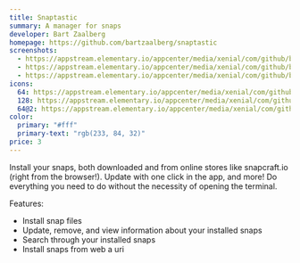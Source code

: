 ```yaml
---
title: Snaptastic
summary: A manager for snaps
developer: Bart Zaalberg
homepage: https://github.com/bartzaalberg/snaptastic
screenshots:
  - https://appstream.elementary.io/appcenter/media/xenial/com/github/bartzaalberg.snaptastic.desktop/D6B855BD5B595E5F9F24A0CCA3364293/screenshots/image-1_orig.png
  - https://appstream.elementary.io/appcenter/media/xenial/com/github/bartzaalberg.snaptastic.desktop/D6B855BD5B595E5F9F24A0CCA3364293/screenshots/image-2_orig.png
  - https://appstream.elementary.io/appcenter/media/xenial/com/github/bartzaalberg.snaptastic.desktop/D6B855BD5B595E5F9F24A0CCA3364293/screenshots/image-3_orig.png
icons:
  64: https://appstream.elementary.io/appcenter/media/xenial/com/github/bartzaalberg.snaptastic.desktop/D6B855BD5B595E5F9F24A0CCA3364293/icons/64x64/com.github.bartzaalberg.snaptastic_com.github.bartzaalberg.snaptastic.png
  128: https://appstream.elementary.io/appcenter/media/xenial/com/github/bartzaalberg.snaptastic.desktop/D6B855BD5B595E5F9F24A0CCA3364293/icons/128x128/com.github.bartzaalberg.snaptastic_com.github.bartzaalberg.snaptastic.png
  64@2: https://appstream.elementary.io/appcenter/media/xenial/com/github/bartzaalberg.snaptastic.desktop/D6B855BD5B595E5F9F24A0CCA3364293/icons/64x64@2/com.github.bartzaalberg.snaptastic_com.github.bartzaalberg.snaptastic.png
color:
  primary: "#fff"
  primary-text: "rgb(233, 84, 32)"
price: 3
---
```


<p>Install your snaps, both downloaded and from online stores like snapcraft.io (right from the browser!). Update with one click in the app, and more! Do everything you need to do without the necessity of opening the terminal.</p>
<p>Features:</p>
<ul>
  <li>Install snap files</li>
  <li>Update, remove, and view information about your installed snaps</li>
  <li>Search through your installed snaps</li>
  <li>Install snaps from web a uri</li>
</ul>